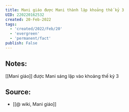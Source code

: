 ```yaml
---
title: Mani giáo được Mani thành lập khoảng thế kỷ 3
UID: 220220162532
created: 20-Feb-2022
tags:
  - 'created/2022/Feb/20'
  - 'evergreen'
  - 'permanent/fact'
publish: False
---
```

## Notes:
[[Mani giáo]] được Mani sáng lập vào khoảng thế kỷ 3

## Source:
- [[@ wiki, Mani giáo]]


